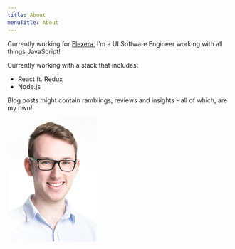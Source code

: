 ```yaml
---
title: About
menuTitle: About
---
```


Currently working for [Flexera](https://flexera.com), I’m a UI Software Engineer working with all things JavaScript! 

Currently working with a stack that includes:
- React ft. Redux
- Node.js

Blog posts might contain ramblings, reviews and insights - all of which, are my own!

![Headshot](./headshot.jpg)
